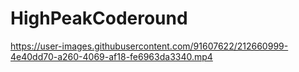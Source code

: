 # HighPeakCoderound
 

https://user-images.githubusercontent.com/91607622/212660999-4e40dd70-a260-4069-af18-fe6963da3340.mp4

